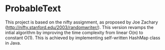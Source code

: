 # ProbableText

This project is based on the nifty assignment, as proposed by Joe Zachary (http://nifty.stanford.edu/2003/randomwriter/). 
This version revamps the intial algorithm by improving the time complexity from linear O(n) to constant O(1). This is achieved by implementing
self-written HashMap class in Java. 

